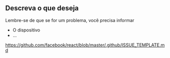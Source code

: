 ## Descreva o que deseja

Lembre-se de que se for um problema, você precisa informar

- O dispositivo
- ...


https://github.com/facebook/react/blob/master/.github/ISSUE_TEMPLATE.md